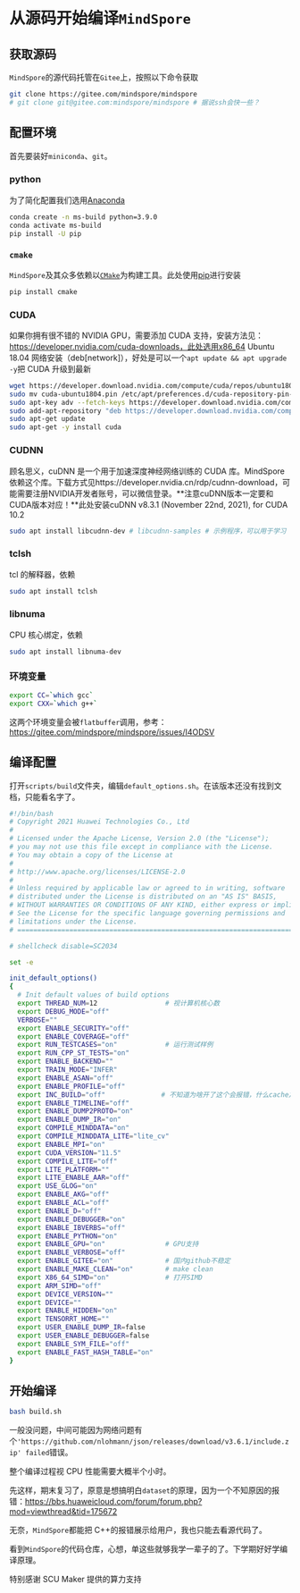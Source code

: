 # 从源码开始编译`MindSpore`

## 获取源码

`MindSpore`的源代码托管在`Gitee`上，按照以下命令获取

```bash
git clone https://gitee.com/mindspore/mindspore
# git clone git@gitee.com:mindspore/mindspore # 据说ssh会快一些？
```

## 配置环境

首先要装好`miniconda`、`git`。

### python

为了简化配置我们选用[Anaconda](https://anaconda.com/)

```bash
conda create -n ms-build python=3.9.0
conda activate ms-build
pip install -U pip
```

### `cmake`

`MindSpore`及其众多依赖以[`CMake`](https://cmake.org/)为构建工具。此处使用[pip](https://github.com/pypa/pip)进行安装

```bash
pip install cmake
```

### CUDA

如果你拥有很不错的 NVIDIA GPU，需要添加 CUDA 支持，安装方法见：https://developer.nvidia.com/cuda-downloads，此处选用x86_64 Ubuntu 18.04 网络安装（deb[network]），好处是可以一个`apt update && apt upgrade -y`把 CUDA 升级到最新

```bash
wget https://developer.download.nvidia.com/compute/cuda/repos/ubuntu1804/x86_64/cuda-ubuntu1804.pin
sudo mv cuda-ubuntu1804.pin /etc/apt/preferences.d/cuda-repository-pin-600
sudo apt-key adv --fetch-keys https://developer.download.nvidia.com/compute/cuda/repos/ubuntu1804/x86_64/7fa2af80.pub
sudo add-apt-repository "deb https://developer.download.nvidia.com/compute/cuda/repos/ubuntu1804/x86_64/ /"
sudo apt-get update
sudo apt-get -y install cuda
```

### CUDNN

顾名思义，cuDNN 是一个用于加速深度神经网络训练的 CUDA 库。MindSpore 依赖这个库。下载方式见https://developer.nvidia.cn/rdp/cudnn-download，可能需要注册NVIDIA开发者账号，可以微信登录。**注意cuDNN版本一定要和CUDA版本对应！**此处安装cuDNN v8.3.1 (November 22nd, 2021), for CUDA 10.2

```bash
sudo apt install libcudnn-dev # libcudnn-samples # 示例程序，可以用于学习
```

### tclsh

tcl 的解释器，依赖

```bash
sudo apt install tclsh
```

### libnuma

CPU 核心绑定，依赖

```bash
sudo apt install libnuma-dev
```

### 环境变量

```bash
export CC=`which gcc`
export CXX=`which g++`
```

这两个环境变量会被`flatbuffer`调用，参考：https://gitee.com/mindspore/mindspore/issues/I4ODSV

## 编译配置

打开`scripts/build`文件夹，编辑`default_options.sh`。在该版本还没有找到文档，只能看名字了。

```bash
#!/bin/bash
# Copyright 2021 Huawei Technologies Co., Ltd
#
# Licensed under the Apache License, Version 2.0 (the "License");
# you may not use this file except in compliance with the License.
# You may obtain a copy of the License at
#
# http://www.apache.org/licenses/LICENSE-2.0
#
# Unless required by applicable law or agreed to in writing, software
# distributed under the License is distributed on an "AS IS" BASIS,
# WITHOUT WARRANTIES OR CONDITIONS OF ANY KIND, either express or implied.
# See the License for the specific language governing permissions and
# limitations under the License.
# ============================================================================

# shellcheck disable=SC2034

set -e

init_default_options()
{
  # Init default values of build options
  export THREAD_NUM=12                 # 视计算机核心数
  export DEBUG_MODE="off"
  VERBOSE=""
  export ENABLE_SECURITY="off"
  export ENABLE_COVERAGE="off"
  export RUN_TESTCASES="on"            # 运行测试样例
  export RUN_CPP_ST_TESTS="on"
  export ENABLE_BACKEND=""
  export TRAIN_MODE="INFER"
  export ENABLE_ASAN="off"
  export ENABLE_PROFILE="off"
  export INC_BUILD="off"              # 不知道为啥开了这个会报错，什么cache之类的
  export ENABLE_TIMELINE="off"
  export ENABLE_DUMP2PROTO="on"
  export ENABLE_DUMP_IR="on"
  export COMPILE_MINDDATA="on"
  export COMPILE_MINDDATA_LITE="lite_cv"
  export ENABLE_MPI="on"
  export CUDA_VERSION="11.5"
  export COMPILE_LITE="off"
  export LITE_PLATFORM=""
  export LITE_ENABLE_AAR="off"
  export USE_GLOG="on"
  export ENABLE_AKG="off"
  export ENABLE_ACL="off"
  export ENABLE_D="off"
  export ENABLE_DEBUGGER="on"
  export ENABLE_IBVERBS="off"
  export ENABLE_PYTHON="on"
  export ENABLE_GPU="on"               # GPU支持
  export ENABLE_VERBOSE="off"
  export ENABLE_GITEE="on"             # 国内github不稳定
  export ENABLE_MAKE_CLEAN="on"        # make clean
  export X86_64_SIMD="on"              # 打开SIMD
  export ARM_SIMD="off"
  export DEVICE_VERSION=""
  export DEVICE=""
  export ENABLE_HIDDEN="on"
  export TENSORRT_HOME=""
  export USER_ENABLE_DUMP_IR=false
  export USER_ENABLE_DEBUGGER=false
  export ENABLE_SYM_FILE="off"
  export ENABLE_FAST_HASH_TABLE="on"
}

```

## 开始编译

```bash
bash build.sh
```

一般没问题，中间可能因为网络问题有个`'https://github.com/nlohmann/json/releases/download/v3.6.1/include.zip' failed`错误。

整个编译过程视 CPU 性能需要大概半个小时。

先这样，期末复习了，原意是想搞明白`dataset`的原理，因为一个不知原因的报错：https://bbs.huaweicloud.com/forum/forum.php?mod=viewthread&tid=175672

无奈，`MindSpore`都能把 C++的报错展示给用户，我也只能去看源代码了。

看到`MindSpore`的代码仓库，心想，单这些就够我学一辈子的了。下学期好好学编译原理。

特别感谢 SCU Maker 提供的算力支持
